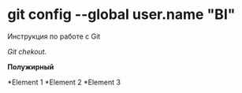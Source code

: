 # git config --global user.name "BI"

Инструкция по работе с Git

*Git chekout.*

**Полужирный**

*Element 1
*Element 2
*Element 3



